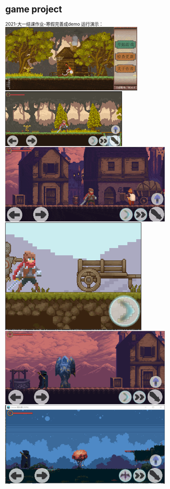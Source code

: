 # game project

2021-大一结课作业-寒假完善成demo
运行演示：
![menu](https://github.com/Saktawdi/my-images/blob/main/img/menu.gif?raw=true)
![newmap](https://github.com/Saktawdi/my-images/blob/main/img/newmap.gif?raw=true)
![Npc](https://github.com/Saktawdi/my-images/blob/main/img/Npc.gif?raw=true)
![skill](https://github.com/Saktawdi/my-images/blob/main/img/skill.gif?raw=true)
![skill2](https://github.com/Saktawdi/my-images/blob/main/img/skill02.gif?raw=true)
![6](https://github.com/Saktawdi/my-images/blob/main/img/6.gif?raw=true)
